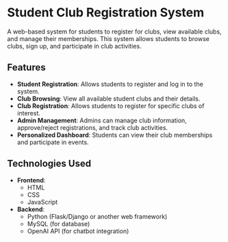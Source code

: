 # Student Club Registration System

A web-based system for students to register for clubs, view available clubs, and manage their memberships. This system allows students to browse clubs, sign up, and participate in club activities.

## Features

- **Student Registration**: Allows students to register and log in to the system.
- **Club Browsing**: View all available student clubs and their details.
- **Club Registration**: Allows students to register for specific clubs of interest.
- **Admin Management**: Admins can manage club information, approve/reject registrations, and track club activities.
- **Personalized Dashboard**: Students can view their club memberships and participate in events.

## Technologies Used

- **Frontend**:
  - HTML
  - CSS
  - JavaScript
- **Backend**:
  - Python (Flask/Django or another web framework)
  - MySQL (for database)
  - OpenAI API (for chatbot integration)
